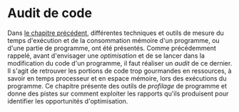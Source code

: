 # Audit de code

Dans [le chapitre précédent](../mesure-de-performance/), différentes techniques et outils de mesure du temps d'exécution et de la consommation mémoire d'un programme, ou d'une partie de programme, ont été présentés. Comme précédemment rappelé, avant d'envisager une *optimisation* et de se lancer dans la modification du code d'un programme, il faut réaliser un *audit* de ce dernier. Il s'agit de retrouver les portions de code trop gourmandes en ressources, à savoir en temps processeur et en espace mémoire, lors des exécutions du programme. Ce chapitre présente des outils de *profilage* de programme et donne des pistes sur comment exploiter les rapports qu'ils produisent pour identifier les opportunités d'optimisation.
